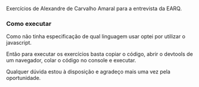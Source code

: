 Exercícios de Alexandre de Carvalho Amaral para a entrevista da EARQ.

### Como executar

Como não tinha especificação de qual linguagem usar optei por utilizar o javascript.

Então para executar os exercícios basta copiar o código, abrir o devtools de um navegador, colar o código no console e executar.

Qualquer dúvida estou à disposição e agradeço mais uma vez pela oportunidade.